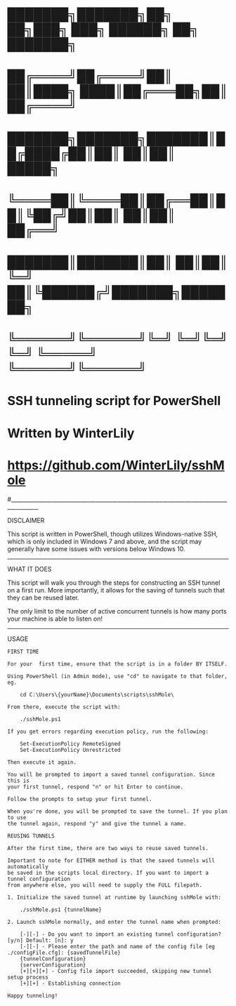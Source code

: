#
#   ███████╗███████╗██╗  ██╗███╗   ███╗ ██████╗ ██╗     ███████╗
#   ██╔════╝██╔════╝██║  ██║████╗ ████║██╔═══██╗██║     ██╔════╝
#   ███████╗███████╗███████║██╔████╔██║██║   ██║██║     █████╗  
#   ╚════██║╚════██║██╔══██║██║╚██╔╝██║██║   ██║██║     ██╔══╝  
#   ███████║███████║██║  ██║██║ ╚═╝ ██║╚██████╔╝███████╗███████╗
#   ╚══════╝╚══════╝╚═╝  ╚═╝╚═╝     ╚═╝ ╚═════╝ ╚══════╝╚══════╝
#
#              SSH tunneling script for PowerShell 
#                      Written by WinterLily 
#             https://github.com/WinterLily/sshMole
#________________________________________________________________________________________

DISCLAIMER

This script is written in PowerShell, though utilizes Windows-native SSH, which is only 
included in Windows 7 and above, and the script may generally have some issues with versions
below Windows 10.

________________________________________________________________________________________

WHAT IT DOES

This script will walk you through the steps for constructing an SSH tunnel on a first run. 
More importantly, it allows for the saving of tunnels such that they can be reused later. 

The only limit to the number of active concurrent tunnels is how many ports your machine is 
able to listen on!

________________________________________________________________________________________

USAGE 

    FIRST TIME

    For your  first time, ensure that the script is in a folder BY ITSELF. 

    Using PowerShell (in Admin mode), use "cd" to navigate to that folder, eg. 
    
        cd C:\Users\{yourName}\Documents\scripts\sshMole\

    From there, execute the script with: 

        ./sshMole.ps1

    If you get errors regarding execution policy, run the following: 

        Set-ExecutionPolicy RemoteSigned
        Set-ExecutionPolicy Unrestricted

    Then execute it again. 

    You will be prompted to import a saved tunnel configuration. Since this is
    your first tunnel, respond "n" or hit Enter to continue. 

    Follow the prompts to setup your first tunnel.

    When you're done, you will be prompted to save the tunnel. If you plan to use
    the tunnel again, respond "y" and give the tunnel a name. 

    REUSING TUNNELS 

    After the first time, there are two ways to reuse saved tunnels. 

    Important to note for EITHER method is that the saved tunnels will automatically 
    be saved in the scripts local directory. If you want to import a tunnel configuration 
    from anywhere else, you will need to supply the FULL filepath. 

    1. Initialize the saved tunnel at runtime by launching sshMole with:

        ./sshMole.ps1 {tunnelName}
    
    2. Launch sshMole normally, and enter the tunnel name when prompted:

        [-][-] - Do you want to import an existing tunnel configuration? [y/n] Default: [n]: y
        [-][-] - Please enter the path and name of the config file [eg ./configFile.cfg]: {savedTunnelFile}
        {tunnelConfiguration}
        {serverConfiguration}
        [+][+][+] - Config file import succeeded, skipping new tunnel setup process
        [+][+] - Establishing connection
    
    Happy tunneling!
